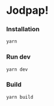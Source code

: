 # Jodpap!

### Installation

```zsh
yarn
```

### Run dev

```zsh
yarn dev
```

### Build

```zsh
yarn build
```

